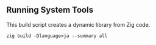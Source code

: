 ## Running System Tools

This build script creates a dynamic library from Zig code.

`zig build -Dlanguage=ja --summary all`

